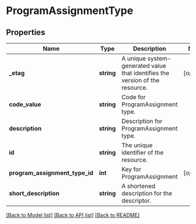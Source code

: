 # ProgramAssignmentType

## Properties
Name | Type | Description | Notes
------------ | ------------- | ------------- | -------------
**_etag** | **string** | A unique system-generated value that identifies the version of the resource. | [optional] 
**code_value** | **string** | Code for ProgramAssignment type. | 
**description** | **string** | Description for ProgramAssignment type. | 
**id** | **string** | The unique identifier of the resource. | 
**program_assignment_type_id** | **int** | Key for ProgramAssignment | [optional] 
**short_description** | **string** | A shortened description for the descriptor. | 

[[Back to Model list]](../README.md#documentation-for-models) [[Back to API list]](../README.md#documentation-for-api-endpoints) [[Back to README]](../README.md)


